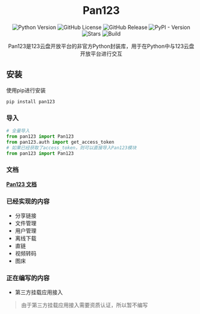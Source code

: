 <div align="center">

# Pan123

![Python Version](https://img.shields.io/badge/Python-3.x-blue)
![GitHub License](https://img.shields.io/github/license/SodaCodeSave/Pan123?)
![GitHub Release](https://img.shields.io/github/v/release/SodaCodeSave/Pan123)
![PyPI - Version](https://img.shields.io/pypi/v/pan123)
![Stars](https://img.shields.io/github/stars/SodaCodeSave/Pan123?style=flat&label=Stars&color=yellow)
![Build](https://img.shields.io/github/actions/workflow/status/SodaCodeSave/Pan123/python-package.yml)

Pan123是123云盘开放平台的非官方Python封装库，用于在Python中与123云盘开放平台进行交互

</div>


## 安装

使用pip进行安装

```
pip install pan123
```

### 导入

```python
# 全量导入
from pan123 import Pan123
from pan123.auth import get_access_token
# 如果已经获取了access_token，则可以直接导入Pan123模块
from pan123 import Pan123
```

### 文档

**[Pan123 文档](https://sodacodesave.github.io/Pan123-Docs/site/)**

### 已经实现的内容

- 分享链接
- 文件管理
- 用户管理
- 离线下载
- 直链
- 视频转码
- 图床

### 正在编写的内容

- 第三方挂载应用接入
> 由于第三方挂载应用接入需要资质认证，所以暂不编写